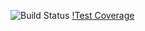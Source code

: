 ![Build Status](https://travis-ci.org/cesmi/c4cs-f16-rpn.svg?branch=master)
[!Test Coverage](https://img.shields.io/codecov/c/github/cesmi/c4cs-f16-rpn.svg)
